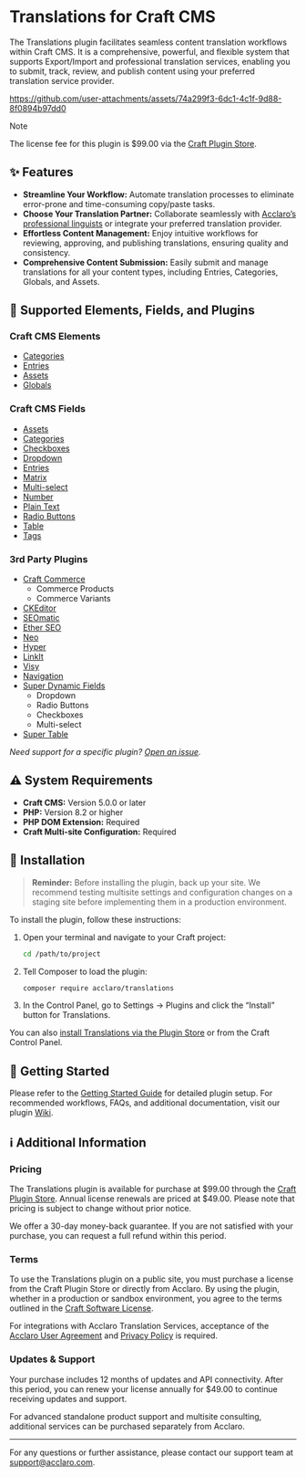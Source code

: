# Translations for Craft CMS

The Translations plugin facilitates seamless content translation workflows within Craft CMS. It is a comprehensive, powerful, and flexible system that supports Export/Import and professional translation services, enabling you to submit, track, review, and publish content using your preferred translation service provider.

https://github.com/user-attachments/assets/74a299f3-6dc1-4c1f-9d88-8f0894b97dd0

> [!NOTE]
> The license fee for this plugin is $99.00 via the [Craft Plugin Store](https://plugins.craftcms.com/translations?craft5).

## ✨ Features
- **Streamline Your Workflow:** Automate translation processes to eliminate error-prone and time-consuming copy/paste tasks.
- **Choose Your Translation Partner:** Collaborate seamlessly with [Acclaro’s professional linguists](https://www.acclaro.com/services/?utm_campaign=Craft%20Plugin%20Store&utm_source=Craft%20Plugin%20Store%20Listing%20-%20Human%20Translation%20Services&utm_medium=Listing) or integrate your preferred translation provider.
- **Effortless Content Management:** Enjoy intuitive workflows for reviewing, approving, and publishing translations, ensuring quality and consistency.
- **Comprehensive Content Submission:** Easily submit and manage translations for all your content types, including Entries, Categories, Globals, and Assets.

## 🧩 Supported Elements, Fields, and Plugins

### Craft CMS Elements
- [Categories](https://craftcms.com/docs/5.x/reference/element-types/categories.html)
- [Entries](https://craftcms.com/docs/5.x/reference/element-types/entries.html)
- [Assets](https://craftcms.com/docs/5.x/reference/element-types/assets.html)
- [Globals](https://craftcms.com/docs/5.x/reference/element-types/globals.html)

### Craft CMS Fields
- [Assets](https://craftcms.com/docs/5.x/reference/field-types/assets.html)
- [Categories](https://craftcms.com/docs/5.x/reference/field-types/categories.html)
- [Checkboxes](https://craftcms.com/docs/5.x/reference/field-types/checkboxes.html)
- [Dropdown](https://craftcms.com/docs/5.x/reference/field-types/dropdown.html)
- [Entries](https://craftcms.com/docs/5.x/reference/field-types/entries.html)
- [Matrix](https://craftcms.com/docs/5.x/reference/field-types/matrix.html)
- [Multi-select](https://craftcms.com/docs/5.x/reference/field-types/multi-select.html)
- [Number](https://craftcms.com/docs/5.x/reference/field-types/number.html)
- [Plain Text](https://craftcms.com/docs/5.x/reference/field-types/plain-text.html)
- [Radio Buttons](https://craftcms.com/docs/5.x/reference/field-types/radio-buttons.html)
- [Table](https://craftcms.com/docs/5.x/reference/field-types/table.html)
- [Tags](https://craftcms.com/docs/5.x/reference/element-types/tags.html)

### 3rd Party Plugins
- [Craft Commerce](https://plugins.craftcms.com/commerce?craft5)
  - Commerce Products
  - Commerce Variants
- [CKEditor](https://plugins.craftcms.com/ckeditor?craft5)
- [SEOmatic](https://plugins.craftcms.com/seomatic?craft5)
- [Ether SEO](https://plugins.craftcms.com/seo?craft5)
- [Neo](https://plugins.craftcms.com/neo?craft5)
- [Hyper](https://plugins.craftcms.com/hyper?craft5)
- [LinkIt](https://plugins.craftcms.com/linkit?craft5)
- [Visy](https://plugins.craftcms.com/vizy?craft5)
- [Navigation](https://plugins.craftcms.com/navigation?craft5)
- [Super Dynamic Fields](https://plugins.craftcms.com/super-dynamic-fields?craft5)
  - Dropdown
  - Radio Buttons
  - Checkboxes
  - Multi-select
- [Super Table](https://plugins.craftcms.com/super-table?craft5)

*Need support for a specific plugin? [Open an issue](https://github.com/AcclaroInc/craft-translations/issues/new).*

## ⚠️ System Requirements
- **Craft CMS:** Version 5.0.0 or later
- **PHP:** Version 8.2 or higher
- **PHP DOM Extension:** Required
- **Craft Multi-site Configuration:** Required

## 🔌 Installation

> **Reminder:** Before installing the plugin, back up your site. We recommend testing multisite settings and configuration changes on a staging site before implementing them in a production environment.

To install the plugin, follow these instructions:

1. Open your terminal and navigate to your Craft project:

   ```bash
   cd /path/to/project
   ```

2. Tell Composer to load the plugin:

   ```bash
   composer require acclaro/translations
   ```

3. In the Control Panel, go to Settings → Plugins and click the “Install” button for Translations.

You can also [install Translations via the Plugin Store](https://plugins.craftcms.com/translations) or from the Craft Control Panel.

## 🚀 Getting Started

Please refer to the [Getting Started Guide](https://github.com/AcclaroInc/craft-translations/wiki/Getting-Started) for detailed plugin setup. For recommended workflows, FAQs, and additional documentation, visit our plugin [Wiki](https://github.com/AcclaroInc/craft-translations/wiki).

## ℹ️ Additional Information

### Pricing
The Translations plugin is available for purchase at $99.00 through the [Craft Plugin Store](https://plugins.craftcms.com/translations?craft5). Annual license renewals are priced at $49.00. Please note that pricing is subject to change without prior notice.

We offer a 30-day money-back guarantee. If you are not satisfied with your purchase, you can request a full refund within this period.

### Terms
To use the Translations plugin on a public site, you must purchase a license from the Craft Plugin Store or directly from Acclaro. By using the plugin, whether in a production or sandbox environment, you agree to the terms outlined in the [Craft Software License](https://craftcms.github.io/license/).

For integrations with Acclaro Translation Services, acceptance of the [Acclaro User Agreement](https://my.acclaro.com/pages/useragreement) and [Privacy Policy](https://www.acclaro.com/privacy-policy/) is required.

### Updates & Support
Your purchase includes 12 months of updates and API connectivity. After this period, you can renew your license annually for $49.00 to continue receiving updates and support.

For advanced standalone product support and multisite consulting, additional services can be purchased separately from Acclaro.

---

For any questions or further assistance, please contact our support team at support@acclaro.com.